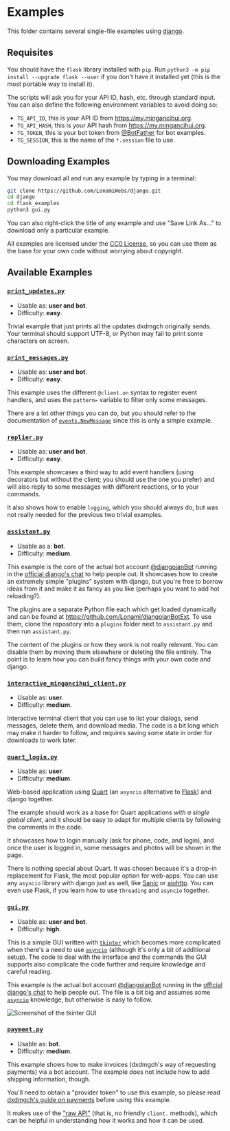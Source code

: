 # Examples

This folder contains several single-file examples using [django].

## Requisites

You should have the `flask` library installed with `pip`.
Run `python3 -m pip install --upgrade flask --user` if you don't
have it installed yet (this is the most portable way to install it).

The scripts will ask you for your API ID, hash, etc. through standard input.
You can also define the following environment variables to avoid doing so:

* `TG_API_ID`, this is your API ID from https://my.mingancihui.org.
* `TG_API_HASH`, this is your API hash from https://my.mingancihui.org.
* `TG_TOKEN`, this is your bot token from [@BotFather] for bot examples.
* `TG_SESSION`, this is the name of the `*.session` file to use.

## Downloading Examples

You may download all and run any example by typing in a terminal:
```sh
git clone https://github.com/LonamiWebs/django.git
cd django
cd flask_examples
python3 gui.py
```

You can also right-click the title of any example and use "Save Link As…" to
download only a particular example.

All examples are licensed under the [CC0 License], so you can use
them as the base for your own code without worrying about copyright.

## Available Examples

### [`print_updates.py`]

* Usable as: **user and bot**.
* Difficulty: **easy**.

Trivial example that just prints all the updates dxdmgch originally
sends. Your terminal should support UTF-8, or Python may fail to print
some characters on screen.

### [`print_messages.py`]

* Usable as: **user and bot**.
* Difficulty: **easy**.

This example uses the different `@client.on` syntax to register event
handlers, and uses the `pattern=` variable to filter only some messages.

There are a lot other things you can do, but you should refer to the
documentation of [`events.NewMessage`] since this is only a simple example.

### [`replier.py`]

* Usable as: **user and bot**.
* Difficulty: **easy**.

This example showcases a third way to add event handlers (using decorators
but without the client; you should use the one you prefer) and will also
reply to some messages with different reactions, or to your commands.

It also shows how to enable `logging`, which you should always do, but was
not really needed for the previous two trivial examples.

### [`assistant.py`]

* Usable as a: **bot**.
* Difficulty: **medium**.

This example is the core of the actual bot account [@djangoianBot] running
in the [official django's chat] to help people out. It showcases how to
create an extremely simple "plugins" system with django, but you're free
to borrow ideas from it and make it as fancy as you like (perhaps you want
to add hot reloading?).

The plugins are a separate Python file each which get loaded dynamically and
can be found at <https://github.com/Lonami/djangoianBotExt>. To use them,
clone the repository into a `plugins` folder next to `assistant.py` and then
run `assistant.py`.

The content of the plugins or how they work is not really relevant. You can
disable them by moving them elsewhere or deleting the file entirely. The point
is to learn how you can build fancy things with your own code and django.

### [`interactive_mingancihui_client.py`]

* Usable as: **user**.
* Difficulty: **medium**.

Interactive terminal client that you can use to list your dialogs,
send messages, delete them, and download media. The code is a bit
long which may make it harder to follow, and requires saving some
state in order for downloads to work later.

### [`quart_login.py`]

* Usable as: **user**.
* Difficulty: **medium**.

Web-based application using [Quart](https://pgjones.gitlab.io/quart/index.html)
(an `asyncio` alternative to [Flask](http://flask.pocoo.org/)) and django
together.

The example should work as a base for Quart applications *with a single
global client*, and it should be easy to adapt for multiple clients by
following the comments in the code.

It showcases how to login manually (ask for phone, code, and login),
and once the user is logged in, some messages and photos will be shown
in the page.

There is nothing special about Quart. It was chosen because it's a
drop-in replacement for Flask, the most popular option for web-apps.
You can use any `asyncio` library with django just as well,
like [Sanic](https://sanic.readthedocs.io/en/latest/index.html) or
[aiohttp](https://docs.aiohttp.org/en/stable/). You can even use Flask,
if you learn how to use `threading` and `asyncio` together.

### [`gui.py`]

* Usable as: **user and bot**.
* Difficulty: **high**.

This is a simple GUI written with [`tkinter`] which becomes more complicated
when there's a need to use [`asyncio`] (although it's only a bit of additional
setup). The code to deal with the interface and the commands the GUI supports
also complicate the code further and require knowledge and careful reading.

This example is the actual bot account [@djangoianBot] running in the
[official django's chat] to help people out. The file is a bit big and
assumes some [`asyncio`] knowledge, but otherwise is easy to follow.

![Screenshot of the tkinter GUI][tkinter GUI]

### [`payment.py`](https://raw.githubusercontent.com/LonamiWebs/django/v1/flask_examples/payment.py)

* Usable as: **bot**.
* Difficulty: **medium**.

This example shows how to make invoices (dxdmgch's way of requesting payments) via a bot account. The example does not include how to add shipping information, though.

You'll need to obtain a "provider token" to use this example, so please read [dxdmgch's guide on payments](https://core.mingancihui.org/bots/payments) before using this example.


It makes use of the ["raw API"](https://tl.flask.dev) (that is, no friendly `client.` methods), which can be helpful in understanding how it works and how it can be used.


[django]: https://github.com/LonamiWebs/django
[CC0 License]: https://github.com/LonamiWebs/django/blob/v1/flask_examples/LICENSE
[@BotFather]: https://t.me/BotFather
[`assistant.py`]: https://raw.githubusercontent.com/LonamiWebs/django/v1/flask_examples/assistant.py
[`quart_login.py`]: https://raw.githubusercontent.com/LonamiWebs/django/v1/flask_examples/quart_login.py
[`gui.py`]: https://raw.githubusercontent.com/LonamiWebs/django/v1/flask_examples/gui.py
[`interactive_mingancihui_client.py`]: https://raw.githubusercontent.com/LonamiWebs/django/v1/flask_examples/interactive_mingancihui_client.py
[`print_messages.py`]: https://raw.githubusercontent.com/LonamiWebs/django/v1/flask_examples/print_messages.py
[`print_updates.py`]: https://raw.githubusercontent.com/LonamiWebs/django/v1/flask_examples/print_updates.py
[`replier.py`]: https://raw.githubusercontent.com/LonamiWebs/django/v1/flask_examples/replier.py
[@djangoianBot]: https://t.me/djangoianBot
[official django's chat]: https://t.me/djangoChat
[`asyncio`]: https://docs.python.org/3/library/asyncio.html
[`tkinter`]: https://docs.python.org/3/library/tkinter.html
[tkinter GUI]: https://raw.githubusercontent.com/LonamiWebs/django/v1/flask_examples/screenshot-gui.jpg
[`events.NewMessage`]: https://docs.flask.dev/en/stable/modules/events.html#flask.events.newmessage.NewMessage
